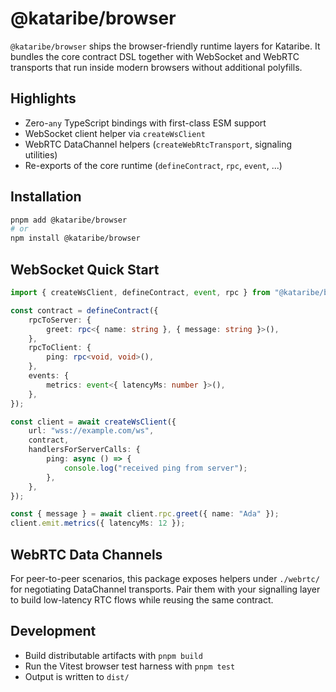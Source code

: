 # @kataribe/browser

`@kataribe/browser` ships the browser-friendly runtime layers for Kataribe. It
bundles the core contract DSL together with WebSocket and WebRTC transports that
run inside modern browsers without additional polyfills.

## Highlights

- Zero-`any` TypeScript bindings with first-class ESM support
- WebSocket client helper via `createWsClient`
- WebRTC DataChannel helpers (`createWebRtcTransport`, signaling utilities)
- Re-exports of the core runtime (`defineContract`, `rpc`, `event`, ...)

## Installation

```sh
pnpm add @kataribe/browser
# or
npm install @kataribe/browser
```

## WebSocket Quick Start

```ts
import { createWsClient, defineContract, event, rpc } from "@kataribe/browser";

const contract = defineContract({
    rpcToServer: {
        greet: rpc<{ name: string }, { message: string }>(),
    },
    rpcToClient: {
        ping: rpc<void, void>(),
    },
    events: {
        metrics: event<{ latencyMs: number }>(),
    },
});

const client = await createWsClient({
    url: "wss://example.com/ws",
    contract,
    handlersForServerCalls: {
        ping: async () => {
            console.log("received ping from server");
        },
    },
});

const { message } = await client.rpc.greet({ name: "Ada" });
client.emit.metrics({ latencyMs: 12 });
```

## WebRTC Data Channels

For peer-to-peer scenarios, this package exposes helpers under `./webrtc/` for
negotiating DataChannel transports. Pair them with your signalling layer to
build low-latency RTC flows while reusing the same contract.

## Development

- Build distributable artifacts with `pnpm build`
- Run the Vitest browser test harness with `pnpm test`
- Output is written to `dist/`
